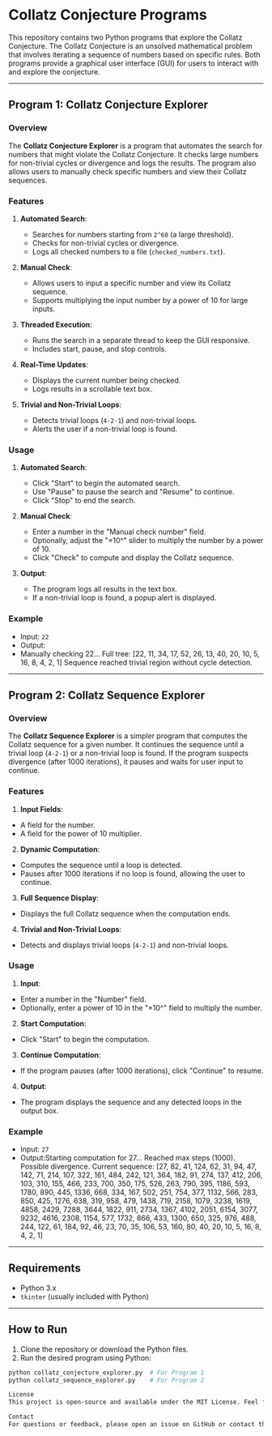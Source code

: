 # Collatz Conjecture Programs

This repository contains two Python programs that explore the Collatz Conjecture. The Collatz Conjecture is an unsolved mathematical problem that involves iterating a sequence of numbers based on specific rules. Both programs provide a graphical user interface (GUI) for users to interact with and explore the conjecture.

---

## **Program 1: Collatz Conjecture Explorer**

### **Overview**
The **Collatz Conjecture Explorer** is a program that automates the search for numbers that might violate the Collatz Conjecture. It checks large numbers for non-trivial cycles or divergence and logs the results. The program also allows users to manually check specific numbers and view their Collatz sequences.

### **Features**
1. **Automated Search**:
   - Searches for numbers starting from `2^68` (a large threshold).
   - Checks for non-trivial cycles or divergence.
   - Logs all checked numbers to a file (`checked_numbers.txt`).

2. **Manual Check**:
   - Allows users to input a specific number and view its Collatz sequence.
   - Supports multiplying the input number by a power of 10 for large inputs.

3. **Threaded Execution**:
   - Runs the search in a separate thread to keep the GUI responsive.
   - Includes start, pause, and stop controls.

4. **Real-Time Updates**:
   - Displays the current number being checked.
   - Logs results in a scrollable text box.

5. **Trivial and Non-Trivial Loops**:
   - Detects trivial loops (`4-2-1`) and non-trivial loops.
   - Alerts the user if a non-trivial loop is found.

### **Usage**
1. **Automated Search**:
   - Click "Start" to begin the automated search.
   - Use "Pause" to pause the search and "Resume" to continue.
   - Click "Stop" to end the search.

2. **Manual Check**:
   - Enter a number in the "Manual check number" field.
   - Optionally, adjust the "×10^" slider to multiply the number by a power of 10.
   - Click "Check" to compute and display the Collatz sequence.

3. **Output**:
   - The program logs all results in the text box.
   - If a non-trivial loop is found, a popup alert is displayed.

### **Example**
- Input: `22`
- Output:
- Manually checking 22...
Full tree:
[22, 11, 34, 17, 52, 26, 13, 40, 20, 10, 5, 16, 8, 4, 2, 1]
Sequence reached trivial region without cycle detection.

---

## **Program 2: Collatz Sequence Explorer**

### **Overview**
The **Collatz Sequence Explorer** is a simpler program that computes the Collatz sequence for a given number. It continues the sequence until a trivial loop (`4-2-1`) or a non-trivial loop is found. If the program suspects divergence (after 1000 iterations), it pauses and waits for user input to continue.

### **Features**
1. **Input Fields**:
 - A field for the number.
 - A field for the power of 10 multiplier.

2. **Dynamic Computation**:
 - Computes the sequence until a loop is detected.
 - Pauses after 1000 iterations if no loop is found, allowing the user to continue.

3. **Full Sequence Display**:
 - Displays the full Collatz sequence when the computation ends.

4. **Trivial and Non-Trivial Loops**:
 - Detects and displays trivial loops (`4-2-1`) and non-trivial loops.

### **Usage**
1. **Input**:
 - Enter a number in the "Number" field.
 - Optionally, enter a power of 10 in the "×10^" field to multiply the number.

2. **Start Computation**:
 - Click "Start" to begin the computation.

3. **Continue Computation**:
 - If the program pauses (after 1000 iterations), click "Continue" to resume.

4. **Output**:
 - The program displays the sequence and any detected loops in the output box.

### **Example**
- Input: `27`
- Output:Starting computation for 27...
Reached max steps (1000). Possible divergence.
Current sequence: [27, 82, 41, 124, 62, 31, 94, 47, 142, 71, 214, 107, 322, 161, 484, 242, 121, 364, 182, 91, 274, 137, 412, 206, 103, 310, 155, 466, 233, 700, 350, 175, 526, 263, 790, 395, 1186, 593, 1780, 890, 445, 1336, 668, 334, 167, 502, 251, 754, 377, 1132, 566, 283, 850, 425, 1276, 638, 319, 958, 479, 1438, 719, 2158, 1079, 3238, 1619, 4858, 2429, 7288, 3644, 1822, 911, 2734, 1367, 4102, 2051, 6154, 3077, 9232, 4616, 2308, 1154, 577, 1732, 866, 433, 1300, 650, 325, 976, 488, 244, 122, 61, 184, 92, 46, 23, 70, 35, 106, 53, 160, 80, 40, 20, 10, 5, 16, 8, 4, 2, 1]

---

## **Requirements**
- Python 3.x
- `tkinter` (usually included with Python)

---

## **How to Run**
1. Clone the repository or download the Python files.
2. Run the desired program using Python:
 ```bash
 python collatz_conjecture_explorer.py  # For Program 1
 python collatz_sequence_explorer.py    # For Program 2

License
This project is open-source and available under the MIT License. Feel free to modify and distribute it as needed.

Contact
For questions or feedback, please open an issue on GitHub or contact the author rifatislamrupok02@gmail.com
